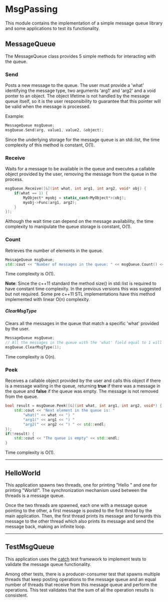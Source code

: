 
# MsgPassing

This module contains the implementation of a simple message queue library and some applications to test its functionality.

## MessageQueue

The MessageQueue class provides 5 simple methods for interacting with the queue.

### Send

Posts a new message to the queue. The user must provide a 'what' identifying the message type, two arguments 'arg1' and 'arg2' and a void ponter to an object. The object lifetime is not handled by the message queue itself, so it is the user responsibility to guarantee that this pointer will be valid when the message is processed.

Example:
```cpp
MessageQueue msgQueue;
msgQueue.Send(arg, value1, value2, &object);
```

Since the underlying storage for the message queue is an std::list, the time complexity of this method is constant, O(1).

### Receive

Waits for a message to be available in the queue and executes a callable object provided by the user, removing the message from the queue in the process.

```cpp
msgQueue.Receive([&](int what, int arg1, int arg2, void* obj) {
    if(what == 1) {
        MyObject* myobj = static_cast<MyObject*>(obj);
        myobj->Func(arg1, arg2);
    }
});
```


Although the wait time can depend on the message availability, the time complexity to manipulate the queue storage is constant, O(1).

### Count

Retrieves the number of elements in the queue.

```cpp
MessageQueue msgQueue;
std::cout << "Number of messages in the queue: " << msgQueue.Count() << "\n";
```
Time complexity is O(1).

**Note**: Since the c++11 standard the method size() in std::list is required to have constant time complexity. In the previous versions this was suggested but not required. Some pre c++11 STL implementations have this method implemented with linear O(n) complexity.

##### ClearMsgType

Clears all the messages in the queue that match a specific 'what' provided by the user.

```cpp
MessageQueue msgQueue;
// All the messages in the queue with the 'what' field equal to 1 will be removed
msgQueue.ClearMsgType(1);
```
Time complexity is O(n).

### Peek

Receives a callable object provided by the user and calls this object if there is a message waiting in the queue, returning **true** if there was a message in the queue and **false** if the queue was empty. The message is not removed from the queue.

```cpp
bool result = msgQueue.Peek([&](int what, int arg1, int arg2, void*) {
    std::cout << "Next element in the queue is: "
        "what(" << what << ") "
        "arg1(" << arg1 << ") "
        "arg2(" << arg2 << ") " << std::endl;
});
if(!result) {
	std::cout << "The queue is empty" << std::endl;
}
```

Time complexity is O(1).

***

## HelloWorld

This application spawns two threads, one for printing "Hello " and one for printing "World!". The synchronization mechanism used between the threads is a message queue. 

Once the two threads are spawned, each one with a message queue pointing to the other, a first message is posted to the first thread by the main application. Then, the first thread prints its message and forwards this message to the other thread which also prints its message and send the message back, making an infinite loop.

***

## TestMsgQueue

This application uses the [catch](https://github.com/catchorg/Catch2) test framework to implement tests to validate the message queue functionality.

Among other tests, there is a producer-consumer test that spawns multiple threads that keep posting operations to the message queue and an equal number of threads that receive from this message queue and perform the operations. This test validates that the sum of all the operation results is consistent.

